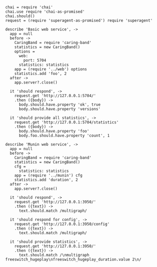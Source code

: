     chai = require 'chai'
    chai.use require 'chai-as-promised'
    chai.should()
    request = (require 'superagent-as-promised') require 'superagent'

    describe 'Basic web service', ->
      app = null
      before ->
        CaringBand = require 'caring-band'
        statistics = new CaringBand()
        options =
          web:
            port: 5704
          statistics: statistics
        app = (require '../web') options
        statistics.add 'foo', 2
      after ->
        app.server?.close()

      it 'should respond', ->
        request.get 'http://127.0.0.1:5704/'
        .then ({body}) ->
          body.should.have.property 'ok', true
          body.should.have.property 'versions'

      it 'should provide all statistics', ->
        request.get 'http://127.0.0.1:5704/statistics'
        .then ({body}) ->
          body.should.have.property 'foo'
          body.foo.should.have.property 'count', 1

    describe 'Munin web service', ->
      app = null
      before ->
        CaringBand = require 'caring-band'
        statistics = new CaringBand()
        cfg =
          statistics: statistics
        app = (require '../munin') cfg
        statistics.add 'duration', 2
      after ->
        app.server?.close()

      it 'should respond', ->
        request.get 'http://127.0.0.1:3950/'
        .then ({text}) ->
          text.should.match /multigraph/

      it 'should respond for config', ->
        request.get 'http://127.0.0.1:3950/config'
        .then ({text}) ->
          text.should.match /multigraph/

      it 'should provide statistics', ->
        request.get 'http://127.0.0.1:3950/'
        .then ({text}) ->
          text.should.match /\nmultigraph freeswitch_hugeplay\nfreeswitch_hugeplay_duration.value 2\n/
